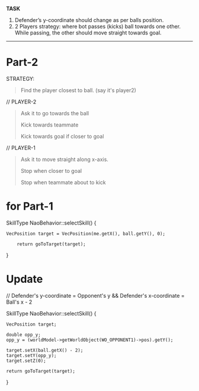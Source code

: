 **TASK**
1. Defender’s y-coordinate should change as per balls position.
2. 2 Players strategy:   where bot passes (kicks) ball towards one other. While passing, the other should move straight towards goal.

---
# Part-2
STRATEGY:

> Find the player closest to ball. (say it's player2)

// PLAYER-2

> Ask it to go towards the ball
> 
> Kick towards teammate
> 
> Kick towards goal if closer to goal

// PLAYER-1

> Ask it to move straight along x-axis.
> 
> Stop when closer to goal
> 
> Stop when teammate about to kick







# for Part-1

SkillType NaoBehavior::selectSkill() {

    VecPosition target = VecPosition(me.getX(), ball.getY(), 0);

        return goToTarget(target);    

}

# Update
// Defender's y-coordinate = Opponent's y  &&  Defender's x-coordinate = Ball's x - 2

SkillType NaoBehavior::selectSkill() {

    VecPosition target;

    double opp_y;
    opp_y = (worldModel->getWorldObject(WO_OPPONENT1)->pos).getY();
    
    target.setX(ball.getX() - 2);
    target.setY(opp_y);
    target.setZ(0);

    return goToTarget(target);    

}

